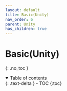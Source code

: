 ```yaml
---
layout: default
title: Basic(Unity)
nav_order: 6
parent: Unity
has_children: true
---
```


# Basic(Unity)
{: .no_toc }

<details open markdown="block">
  <summary>
    Table of contents
  </summary>
  {: .text-delta }
- TOC
{:toc}
</details>
<!------------------------------------ STEP ------------------------------------>

